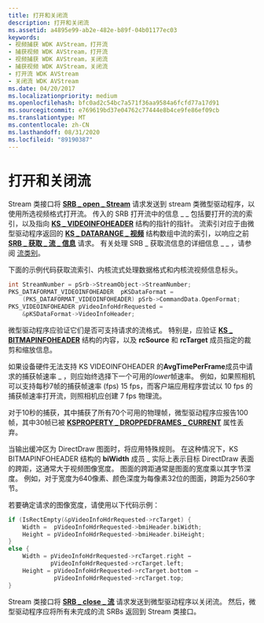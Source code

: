 ```yaml
---
title: 打开和关闭流
description: 打开和关闭流
ms.assetid: a4895e99-ab2e-482e-b89f-04b01177ec03
keywords:
- 视频捕获 WDK AVStream，打开流
- 捕获视频 WDK AVStream，打开流
- 视频捕获 WDK AVStream，关闭流
- 捕获视频 WDK AVStream，关闭流
- 打开流 WDK AVStream
- 关闭流 WDK AVStream
ms.date: 04/20/2017
ms.localizationpriority: medium
ms.openlocfilehash: bfc0ad2c54bc7a571f36aa9584a6fcfd77a17d91
ms.sourcegitcommit: e769619bd37e04762c77444e8b4ce9fe86ef09cb
ms.translationtype: MT
ms.contentlocale: zh-CN
ms.lasthandoff: 08/31/2020
ms.locfileid: "89190387"
---
```

# <a name="opening-and-closing-a-stream"></a>打开和关闭流


Stream 类接口将 [**SRB \_ open \_ Stream**](./srb-open-stream.md) 请求发送到 stream 类微型驱动程序，以使用所选视频格式打开流。 传入的 SRB 打开流中的信息 \_ \_ 包括要打开的流的索引，以及指向 [**KS \_ VIDEOINFOHEADER**](/windows-hardware/drivers/ddi/ksmedia/ns-ksmedia-tagks_videoinfoheader) 结构的指针的指针。 流索引对应于由微型驱动程序返回的 [**KS \_ DATARANGE \_ 视频**](/windows-hardware/drivers/ddi/ksmedia/ns-ksmedia-tagks_datarange_video) 结构数组中流的索引，以响应之前 [**SRB \_ 获取 \_ 流 \_ 信息**](./srb-get-stream-info.md) 请求。 有关处理 SRB \_ 获取流信息的详细信息 \_ \_ ，请参阅 [流类别](stream-categories.md)。

下面的示例代码获取流索引、内核流式处理数据格式和内核流视频信息标头。

```cpp
int StreamNumber = pSrb->StreamObject->StreamNumber;
PKS_DATAFORMAT_VIDEOINFOHEADER  pKSDataFormat = 
    (PKS_DATAFORMAT_VIDEOINFOHEADER) pSrb->CommandData.OpenFormat;
PKS_VIDEOINFOHEADER pVideoInfoHdrRequested = 
    &pKSDataFormat->VideoInfoHeader;
```

微型驱动程序应验证它们是否可支持请求的流格式。 特别是，应验证 [**KS \_ BITMAPINFOHEADER**](/windows-hardware/drivers/ddi/ksmedia/ns-ksmedia-tagks_bitmapinfoheader) 结构的内容，以及 **rcSource** 和 **rcTarget** 成员指定的裁剪和缩放信息。

如果设备硬件无法支持 KS VIDEOINFOHEADER 的**AvgTimePerFrame**成员中请求的捕获帧速率 \_ ，则应始终选择下一个可用的*lower*帧速率。 例如，如果照相机可以支持每秒7帧的捕获帧速率 (fps) 15 fps，而客户端应用程序尝试以 10 fps 的捕获帧速率打开流，则照相机应创建 7 fps 物理流。

对于10秒的捕获，其中捕获了所有70个可用的物理帧，微型驱动程序应报告100帧，其中30帧已被 [**KSPROPERTY \_ DROPPEDFRAMES \_ CURRENT**](./ksproperty-droppedframes-current.md) 属性丢弃。

当输出缓冲区为 DirectDraw 图面时，将应用特殊规则。 在这种情况下，KS BITMAPINFOHEADER 结构的 **biWidth** 成员 \_ 实际上表示目标 DirectDraw 表面的跨距，这通常大于视频图像宽度。 图面的跨距通常是图面的宽度乘以其字节深度。 例如，对于宽度为640像素、颜色深度为每像素32位的图面，跨距为2560字节。

若要确定请求的图像宽度，请使用以下代码示例：

```cpp
if (IsRectEmpty(&pVideoInfoHdrRequested->rcTarget) {
    Width =  pVideoInfoHdrRequested->bmiHeader.biWidth;
    Height = pVideoInfoHdrRequested->bmiHeader.biHeight;
} 
else {
    Width = pVideoInfoHdrRequested->rcTarget.right − 
            pVideoInfoHdrRequested->rcTarget.left;
    Height = pVideoInfoHdrRequested->rcTarget.bottom − 
             pVideoInfoHdrRequested->rcTarget.top;
}
```

Stream 类接口将 [**SRB \_ close \_ 流**](./srb-close-stream.md) 请求发送到微型驱动程序以关闭流。 然后，微型驱动程序应将所有未完成的流 SRBs 返回到 Stream 类接口。

 

